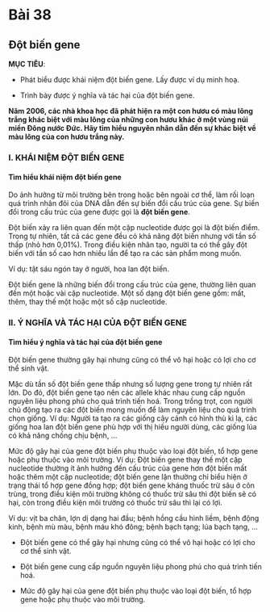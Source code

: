 # Bài 38
## Đột biến gene

**MỤC TIÊU**:

*   Phát biểu được khái niệm đột biến gene. Lấy được ví dụ minh hoạ.

*   Trình bày được ý nghĩa và tác hại của đột biến gene.

**Năm 2006, các nhà khoa học đã phát hiện ra một con hươu có màu lông trắng khác biệt với màu lông của những con hươu khác ở một vùng núi miền Đông nước Đức. Hãy tìm hiểu nguyên nhân dẫn đến sự khác biệt về màu lông của con hươu trắng này.**

### I. KHÁI NIỆM ĐỘT BIẾN GENE

#### Tìm hiểu khái niệm đột biến gene

Do ảnh hưởng từ môi trường bên trong hoặc bên ngoài cơ thể, làm rối loạn quá trình nhân đôi của DNA dẫn đến sự biến đổi cấu trúc của gene. Sự biến đổi trong cấu trúc của gene được gọi là **đột biến gene**.

Đột biến xảy ra liên quan đến một cặp nucleotide được gọi là đột biến điểm. Trong tự nhiên, tất cả các gene đều có khả năng đột biến nhưng với tần số thấp (nhỏ hơn 0,01%). Trong điều kiện nhân tạo, người ta có thể gây đột biến với tần số cao hơn nhiều lần để tạo ra các sản phẩm mong muốn.

Ví dụ: tật sáu ngón tay ở người, hoa lan đột biến.

Đột biến gene là những biến đổi trong cấu trúc của gene, thường liên quan đến một hoặc vài cặp nucleotide. Một số dạng đột biến gene gồm: mất, thêm, thay thế một hoặc một số cặp nucleotide.

### II. Ý NGHĨA VÀ TÁC HẠI CỦA ĐỘT BIẾN GENE

#### Tìm hiểu ý nghĩa và tác hại của đột biến gene

Đột biến gene thường gây hại nhưng cũng có thể vô hại hoặc có lợi cho cơ thể sinh vật.

Mặc dù tần số đột biến gene thấp nhưng số lượng gene trong tự nhiên rất lớn. Do đó, đột biến gene tạo nên các allele khác nhau cung cấp nguồn nguyên liệu phong phú cho quá trình tiến hoá. Trong trồng trọt, con người chủ động tạo ra các đột biến mong muốn để làm nguyên liệu cho quá trình chọn giống. Ví dụ: Người ta tạo ra các giống cây cảnh có hình thù kì lạ, các giống hoa lan đột biến gene phù hợp với thị hiếu người dùng, các giống lúa có khả năng chống chịu bệnh, ...

Mức độ gây hại của gene đột biến phụ thuộc vào loại đột biến, tổ hợp gene hoặc phụ thuộc vào môi trường. Ví dụ: Đột biến gene thay thế một cặp nucleotide thường ít ảnh hưởng đến cấu trúc của gene hơn đột biến mất hoặc thêm một cặp nucleotide; đột biến gene lặn thường chỉ biểu hiện ở trạng thái tổ hợp gene đồng hợp; đột biến gene kháng thuốc trừ sâu ở côn trùng, trong điều kiện môi trường không có thuốc trừ sâu thì đột biến sẽ có hại, còn trong điều kiện môi trường có thuốc trừ sâu thì lại có lợi.

Ví dụ: vịt ba chân, lợn dị dạng hai đầu; bệnh hồng cầu hình liềm, bệnh động kinh, bệnh mù màu, bệnh máu khó đông; bệnh bạch tạng; lúa bạch tạng, ...

*   Đột biến gene có thể gây hại nhưng cũng có thể vô hại hoặc có lợi cho cơ thể sinh vật.

*   Đột biến gene cung cấp nguồn nguyên liệu phong phú cho quá trình tiến hoá.

*   Mức độ gây hại của gene đột biến phụ thuộc vào loại đột biến, tổ hợp gene hoặc phụ thuộc vào môi trường.
